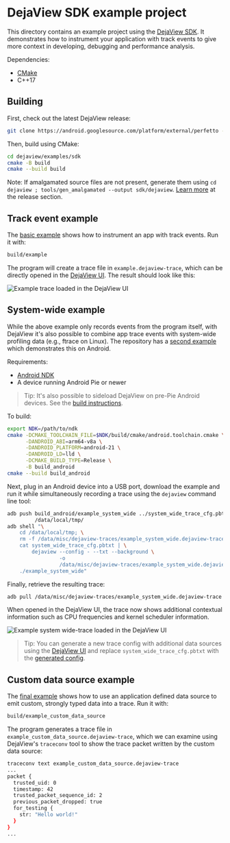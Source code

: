 # DejaView SDK example project

This directory contains an example project using the [DejaView
SDK](https://perfetto.dev/docs/instrumentation/tracing-sdk). It demonstrates
how to instrument your application with track events to give more context in
developing, debugging and performance analysis.

Dependencies:

- [CMake](https://cmake.org/)
- C++17

## Building

First, check out the latest DejaView release:

```bash
git clone https://android.googlesource.com/platform/external/perfetto -b v47.0
```

Then, build using CMake:

```bash
cd dejaview/examples/sdk
cmake -B build
cmake --build build
```

Note: If amalgamated source files are not present, generate them using
`cd dejaview ; tools/gen_amalgamated --output sdk/dejaview`.
[Learn more](https://perfetto.dev/docs/contributing/sdk-releasing#building-and-tagging-the-release)
at the release section.

## Track event example

The [basic example](example.cc) shows how to instrument an app with track
events. Run it with:

```bash
build/example
```

The program will create a trace file in `example.dejaview-trace`, which can be
directly opened in the [DejaView UI](https://ui.perfetto.dev). The result
should look like this:

![Example trace loaded in the DejaView UI](
  example.png "Example trace loaded in the DejaView UI")

## System-wide example

While the above example only records events from the program itself, with
DejaView it's also possible to combine app trace events with system-wide
profiling data (e.g., ftrace on Linux). The repository has a [second
example](example_system_wide.cc) which demonstrates this on Android.

Requirements:
- [Android NDK](https://developer.android.com/ndk)
- A device running Android Pie or newer

> Tip: It's also possible to sideload DejaView on pre-Pie Android devices.
> See the [build
> instructions](https://perfetto.dev/docs/contributing/build-instructions).

To build:

```bash
export NDK=/path/to/ndk
cmake -DCMAKE_TOOLCHAIN_FILE=$NDK/build/cmake/android.toolchain.cmake \
      -DANDROID_ABI=arm64-v8a \
      -DANDROID_PLATFORM=android-21 \
      -DANDROID_LD=lld \
      -DCMAKE_BUILD_TYPE=Release \
      -B build_android
cmake --build build_android
```

Next, plug in an Android device into a USB port, download the example and run
it while simultaneously recording a trace using the `dejaview` command line
tool:

```bash
adb push build_android/example_system_wide ../system_wide_trace_cfg.pbtxt \
         /data/local/tmp/
adb shell "\
    cd /data/local/tmp; \
    rm -f /data/misc/dejaview-traces/example_system_wide.dejaview-trace; \
    cat system_wide_trace_cfg.pbtxt | \
        dejaview --config - --txt --background \
                 -o
                 /data/misc/dejaview-traces/example_system_wide.dejaview-trace; \
    ./example_system_wide"
```

Finally, retrieve the resulting trace:

```bash
adb pull /data/misc/dejaview-traces/example_system_wide.dejaview-trace
```

When opened in the DejaView UI, the trace now shows additional contextual
information such as CPU frequencies and kernel scheduler information.

![Example system wide-trace loaded in the DejaView UI](
  example_system_wide.png "Example system-wide trace in the DejaView UI")

> Tip: You can generate a new trace config with additional data sources using
> the [DejaView UI](https://ui.perfetto.dev/#!/record) and replace
> `system_wide_trace_cfg.pbtxt` with the [generated config](
> https://ui.perfetto.dev/#!/record/instructions).

## Custom data source example

The [final example](example_custom_data_source.cc) shows how to use an
application defined data source to emit custom, strongly typed data into a
trace. Run it with:

```bash
build/example_custom_data_source
```

The program generates a trace file in `example_custom_data_source.dejaview-trace`,
which we can examine using DejaView's `traceconv` tool to show the trace
packet written by the custom data source:

```bash
traceconv text example_custom_data_source.dejaview-trace
...
packet {
  trusted_uid: 0
  timestamp: 42
  trusted_packet_sequence_id: 2
  previous_packet_dropped: true
  for_testing {
    str: "Hello world!"
  }
}
...
```
